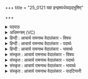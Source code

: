 +++
title = "25_0121 यज्ञ इन्द्रमवर्धयद्यद्भूमिम्"

+++
<details><summary>पदपाठः</summary>

य꣣ज्ञः꣢। इ꣡न्द्र꣢꣯म्। अ꣣वर्धयत्। य꣢त्। भू꣡मि꣢म्। व्य꣡व꣢꣯र्तयत्। वि꣣। अ꣡व꣢꣯र्तयत्। च꣣क्राणः꣢। ओपश꣢म्। ओ꣣प। श꣢म्। दि꣣वि꣢। १२१।
</details>

<details><summary>अधिमन्त्रम् (VC)</summary>

- इन्द्रः
- गोषूक्त्यश्वसूक्तिनौ काण्वायनौ
- गायत्री
- षड्जः
- ऐन्द्रं काण्डम्
</details>

<details><summary>हिन्दी : आचार्य रामनाथ वेदालंकार - विषयः</summary>

अगले मन्त्र में, यज्ञ से ही परमेश्वर की महिमा सर्वत्र फैली हुई है, इस विषय का वर्णन करते हैं।
</details>

<details><summary>हिन्दी : आचार्य रामनाथ वेदालंकार - पदार्थः</summary>

पदार्थान्वय -  (यज्ञः) परोपकार के लिए किये जानेवाले महान् कर्म ने (इन्द्रम्) परमात्मा को अर्थात् उसकी महिमा को (अवर्धयत्) बढ़ाया हुआ है। परमात्मा के यज्ञ कर्म का एक दृष्टान्त यह है (यत्) कि (दिवि) द्युलोक में (ओपशम्) सूर्यरूप मुकुट को (चक्राणः) रचनेवाला वह परमात्मा (भूमिम्) भूमि को (व्यवर्तयत्) सूर्य के चारों ओर घुमा रहा है ॥७॥
</details>

<details><summary>हिन्दी : आचार्य रामनाथ वेदालंकार - भावार्थः</summary>

भावार्थ -  परमेश्वर यज्ञ का आदर्शरूप है। उसके किये जाते हुए यज्ञ का ही उदाहरण है कि वह द्युलोक में महान् मुकुटमणि सूर्य को संस्थापित करके उसके चारों ओर भूमि को अण्डाकार मार्ग से चक्ररूप में घुमा रहा है, जिससे छहों ऋतुओं का चक्र चलता है ॥७॥
</details>

<details><summary>संस्कृत : आचार्य रामनाथ वेदालंकार - विषयः</summary>

अथ यज्ञेनैव परमेश्वरस्य महिमा सर्वत्र प्रसरतीत्याह।
</details>

<details><summary>संस्कृत : आचार्य रामनाथ वेदालंकार - पदार्थः</summary>

पदार्थान्वय -  (यज्ञः) परोपकाराय क्रियमाणं महत् कर्म (इन्द्रम्) परमात्मानम्, परमात्मनो महिमानमिति यावत्, (अवर्धयत्) वर्धयति। सामान्यकालार्थे लङ्। यज्ञे निदर्शनमाह—(यत्) यथा (दिवि) द्युलोके (ओपशम्२) सूर्यरूपं किरीटम्। आ आगत्य उपशेते शिरसि विराजते इति ओपशः किरीटम्। (चक्राणः) चक्रिवान् स इन्द्रः। कृधातोर्लिटः कानच्। चित्वात् चितः। अ० ६।१।१६३ इत्यन्तोदात्तत्वम्। (भूमिम्) पृथिवीम् (व्यवर्तयत्) सूर्यं परितो विवर्तयति परिक्रमयति ॥७॥
</details>

<details><summary>संस्कृत : आचार्य रामनाथ वेदालंकार - भावार्थः</summary>

भावार्थ -  परमेश्वरो हि यज्ञस्यादर्शरूपः। तेन क्रियमाणस्य यज्ञस्यैव निदर्शनं विद्यते यत् स द्युलोके महान्तं मुकुटमणिभूतं सूर्यं संस्थाप्य तं परितः पृथिवीम् अण्डाकृतिमार्गेण चक्रतया भ्रमयति, येन षड्ऋतुचक्रं प्रवर्तते ॥७॥
</details>

<details><summary>संस्कृत : आचार्य रामनाथ वेदालंकार - पादटिप्पनी</summary>

टिप्पनी -   १. ऋ० ८।१४५, अथ० २०।२७।५, साम० १६३९। २. ओपशं गर्जितलक्षणं शब्दम्—इति वि०। ओपशं मेघम्। उपशेरतेऽस्मिन्नापः इति ओपशः—इति भ०। दिवि अन्तरिक्षे मेघम् ओपशम् उपेत्य शयानं चक्राणः कुर्वन्। यद्वा आत्मनि समवेतो वीर्यविशेषः ओपशः, तमन्तरिक्षे कुर्वन्—इति सा०।
</details>